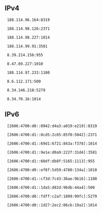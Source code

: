 ## IPv4
```
 188.114.96.164:8319
```
```
 188.114.98.126:2371
```
```
 188.114.98.227:1014
```
```
 188.114.99.91:3581
```
```
 8.39.214.156:955
```
```
 8.47.69.227:1010
```
```
 188.114.97.233:1180
```
```
 8.6.112.171:500
```
```
 8.34.146.218:5279
```
```
 8.34.70.16:1014
```

## IPv6
```
 [2606:4700:d0::0942:d4a3:a019:e219]:8319
```
```
 [2606:4700:d1::0cd5:2c65:85f0:5042]:2371
```
```
 [2606:4700:d1::69d1:6721:843a:f378]:1014
```
```
 [2606:4700:d1::9e1e:d0a9:222f:31d4]:3581
```
```
 [2606:4700:d1::60df:db8f:5165:1113]:955
```
```
 [2606:4700:d0::ef8f:5d59:4780:134a]:1010
```
```
 [2606:4700:d1::cf3d:7c43:36ae:9b16]:1180
```
```
 [2606:4700:d1::1da5:d82d:96db:44a4]:500
```
```
 [2606:4700:d0::fdff:c2a7:1809:99fc]:5279
```
```
 [2606:4700:d0::1d27:2ec2:06cb:19a2]:1014
```
